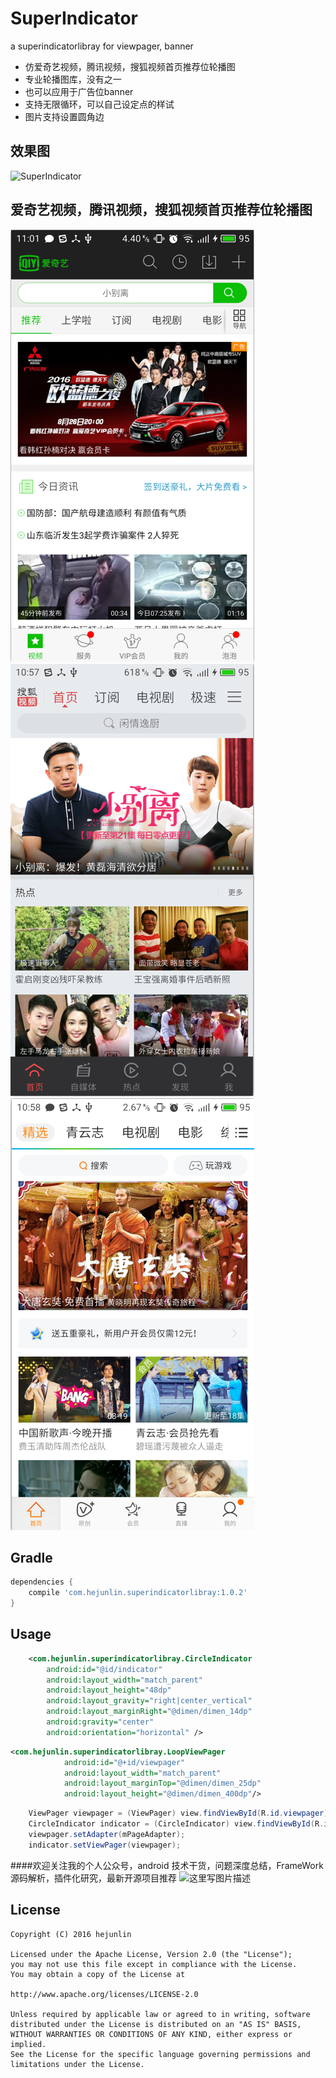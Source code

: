 SuperIndicator
===============
a superindicatorlibray for viewpager, banner

- 仿爱奇艺视频，腾讯视频，搜狐视频首页推荐位轮播图
- 专业轮播图库，没有之一
- 也可以应用于广告位banner
- 支持无限循环，可以自己设定点的样试
- 图片支持设置圆角边

效果图
------------
![SuperIndicator](/SuperIndicator.gif)


爱奇艺视频，腾讯视频，搜狐视频首页推荐位轮播图
------------
![SuperIndicator](/iqiyi.png) ![SuperIndicator](/sohu.png) ![SuperIndicator](/tencent.png)

Gradle
------------
```groovy
dependencies {
    compile 'com.hejunlin.superindicatorlibray:1.0.2'
}
```

Usage
--------
```xml
    <com.hejunlin.superindicatorlibray.CircleIndicator
        android:id="@id/indicator"
        android:layout_width="match_parent"
        android:layout_height="48dp"
        android:layout_gravity="right|center_vertical"
        android:layout_marginRight="@dimen/dimen_14dp"
        android:gravity="center"
        android:orientation="horizontal" />
```
```xml
<com.hejunlin.superindicatorlibray.LoopViewPager
            android:id="@+id/viewpager"
            android:layout_width="match_parent"
            android:layout_marginTop="@dimen/dimen_25dp"
            android:layout_height="@dimen/dimen_400dp"/>
```
```java
    ViewPager viewpager = (ViewPager) view.findViewById(R.id.viewpager);
    CircleIndicator indicator = (CircleIndicator) view.findViewById(R.id.indicator);
    viewpager.setAdapter(mPageAdapter);
    indicator.setViewPager(viewpager);
```

####欢迎关注我的个人公众号，android 技术干货，问题深度总结，FrameWork源码解析，插件化研究，最新开源项目推荐
![这里写图片描述](https://github.com/hejunlin2013/RedPackage/blob/master/image/qrcode.jpg)

License
--------
```
Copyright (C) 2016 hejunlin

Licensed under the Apache License, Version 2.0 (the "License");
you may not use this file except in compliance with the License.
You may obtain a copy of the License at

http://www.apache.org/licenses/LICENSE-2.0

Unless required by applicable law or agreed to in writing, software
distributed under the License is distributed on an "AS IS" BASIS,
WITHOUT WARRANTIES OR CONDITIONS OF ANY KIND, either express or implied.
See the License for the specific language governing permissions and
limitations under the License.
```